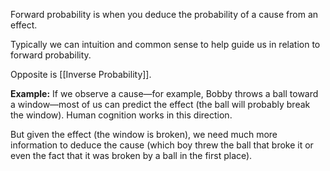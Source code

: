 Forward probability is when you deduce the probability of a cause from an effect. 

Typically we can intuition and common sense to help guide us in relation to forward probability.

Opposite is [[Inverse Probability]]. 


**Example:**
If we observe a cause—for example, Bobby throws a ball toward a window—most of us can predict the effect (the ball will probably break the window). Human cognition works in this direction. 

But given the effect (the window is broken), we need much more information to deduce the cause (which boy threw the ball that broke it or even the fact that it was broken by a ball in the first place).